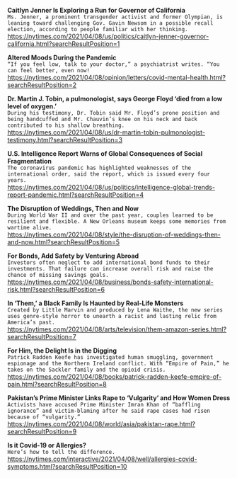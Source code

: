 **Caitlyn Jenner Is Exploring a Run for Governor of California**\
`Ms. Jenner, a prominent transgender activist and former Olympian, is leaning toward challenging Gov. Gavin Newsom in a possible recall election, according to people familiar with her thinking.`\
https://nytimes.com/2021/04/08/us/politics/caitlyn-jenner-governor-california.html?searchResultPosition=1

**Altered Moods During the Pandemic**\
`“If you feel low, talk to your doctor,” a psychiatrist writes. “You can feel better, even now!`\
https://nytimes.com/2021/04/08/opinion/letters/covid-mental-health.html?searchResultPosition=2

**Dr. Martin J. Tobin, a pulmonologist, says George Floyd ‘died from a low level of oxygen.’**\
`During his testimony, Dr. Tobin said Mr. Floyd’s prone position and being handcuffed and Mr. Chauvin’s knee on his neck and back contributed to his shallow breathing.`\
https://nytimes.com/2021/04/08/us/dr-martin-tobin-pulmonologist-testimony.html?searchResultPosition=3

**U.S. Intelligence Report Warns of Global Consequences of Social Fragmentation**\
`The coronavirus pandemic has highlighted weaknesses of the international order, said the report, which is issued every four years.`\
https://nytimes.com/2021/04/08/us/politics/intelligence-global-trends-report-pandemic.html?searchResultPosition=4

**The Disruption of Weddings, Then and Now**\
`During World War II and over the past year, couples learned to be resilient and flexible. A New Orleans museum keeps some memories from wartime alive.`\
https://nytimes.com/2021/04/08/style/the-disruption-of-weddings-then-and-now.html?searchResultPosition=5

**For Bonds, Add Safety by Venturing Abroad**\
`Investors often neglect to add international bond funds to their investments. That failure can increase overall risk and raise the chance of missing savings goals.`\
https://nytimes.com/2021/04/08/business/bonds-safety-international-risk.html?searchResultPosition=6

**In ‘Them,’ a Black Family Is Haunted by Real-Life Monsters**\
`Created by Little Marvin and produced by Lena Waithe, the new series uses genre-style horror to unearth a racist and lasting relic from America’s past.`\
https://nytimes.com/2021/04/08/arts/television/them-amazon-series.html?searchResultPosition=7

**For Him, the Delight Is in the Digging**\
`Patrick Radden Keefe has investigated human smuggling, government espionage and the Northern Ireland conflict. With “Empire of Pain,” he takes on the Sackler family and the opioid crisis.`\
https://nytimes.com/2021/04/08/books/patrick-radden-keefe-empire-of-pain.html?searchResultPosition=8

**Pakistan’s Prime Minister Links Rape to ‘Vulgarity’ and How Women Dress**\
`Activists have accused Prime Minister Imran Khan of “baffling ignorance” and victim-blaming after he said rape cases had risen because of “vulgarity.”`\
https://nytimes.com/2021/04/08/world/asia/pakistan-rape.html?searchResultPosition=9

**Is it Covid-19 or Allergies?**\
`Here’s how to tell the difference.`\
https://nytimes.com/interactive/2021/04/08/well/allergies-covid-symptoms.html?searchResultPosition=10

